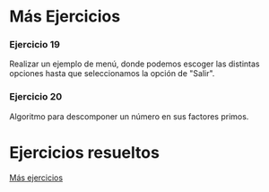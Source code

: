# Más Ejercicios

### Ejercicio 19

Realizar un ejemplo de menú, donde podemos escoger las distintas opciones hasta que seleccionamos la opción de "Salir".

### Ejercicio 20

Algoritmo para descomponer un número en sus factores primos.

# Ejercicios resueltos

[Más ejercicios](../../ejercicios/mas_ejercicios)